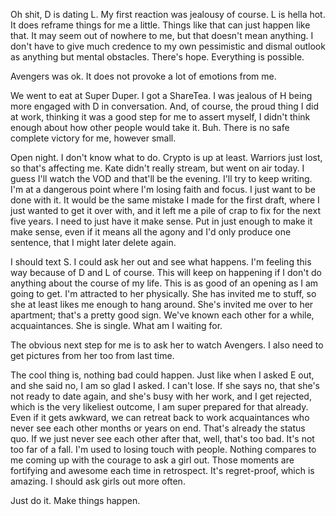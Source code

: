 Oh shit, D is dating L. My first reaction was jealousy of course. L is hella hot. It does reframe things for me a little. Things like that can just happen like that. It may seem out of nowhere to me, but that doesn't mean anything. I don't have to give much credence to my own pessimistic and dismal outlook as anything but mental obstacles. There's hope. Everything is possible.

Avengers was ok. It does not provoke a lot of emotions from me.

We went to eat at Super Duper. I got a ShareTea. I was jealous of H being more engaged with D in conversation. And, of course, the proud thing I did at work, thinking it was a good step for me to assert myself, I didn't think enough about how other people would take it. Buh. There is no safe complete victory for me, however small.

Open night. I don't know what to do. Crypto is up at least. Warriors just lost, so that's affecting me. Kate didn't really stream, but went on air today. I guess I'll watch the VOD and that'll be the evening. I'll try to keep writing. I'm at a dangerous point where I'm losing faith and focus. I just want to be done with it. It would be the same mistake I made for the first draft, where I just wanted to get it over with, and it left me a pile of crap to fix for the next five years. I need to just have it make sense. Put in just enough to make it make sense, even if it means all the agony and I'd only produce one sentence, that I might later delete again.

I should text S. I could ask her out and see what happens. I'm feeling this way because of D and L of course. This will keep on happening if I don't do anything about the course of my life. This is as good of an opening as I am going to get. I'm attracted to her physically. She has invited me to stuff, so she at least likes me enough to hang around. She's invited me over to her apartment; that's a pretty good sign. We've known each other for a while, acquaintances. She is single. What am I waiting for.

The obvious next step for me is to ask her to watch Avengers. I also need to get pictures from her too from last time.

The cool thing is, nothing bad could happen. Just like when I asked E out, and she said no, I am so glad I asked. I can't lose. If she says no, that she's not ready to date again, and she's busy with her work, and I get rejected, which is the very likeliest outcome, I am super prepared for that already. Even if it gets awkward, we can retreat back to work acquaintances who never see each other months or years on end. That's already the status quo. If we just never see each other after that, well, that's too bad. It's not too far of a fall. I'm used to losing touch with people. Nothing compares to me coming up with the courage to ask a girl out. Those moments are fortifying and awesome each time in retrospect. It's regret-proof, which is amazing. I should ask girls out more often.

Just do it. Make things happen.
